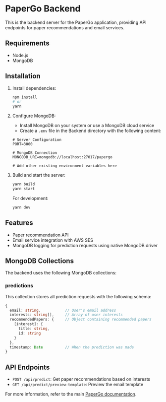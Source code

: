 # PaperGo Backend

This is the backend server for the PaperGo application, providing API endpoints for paper recommendations and email services.

## Requirements

- Node.js
- MongoDB

## Installation

1. Install dependencies:
   ```bash
   npm install
   # or
   yarn
   ```

2. Configure MongoDB:
   - Install MongoDB on your system or use a MongoDB cloud service
   - Create a `.env` file in the Backend directory with the following content:
   ```
   # Server Configuration
   PORT=3000
   
   # MongoDB Connection
   MONGODB_URI=mongodb://localhost:27017/papergo
   
   # Add other existing environment variables here
   ```

3. Build and start the server:
   ```bash
   yarn build
   yarn start
   ```
   
   For development:
   ```bash
   yarn dev
   ```

## Features

- Paper recommendation API
- Email service integration with AWS SES
- MongoDB logging for prediction requests using native MongoDB driver

## MongoDB Collections

The backend uses the following MongoDB collections:

### predictions

This collection stores all prediction requests with the following schema:

```typescript
{
  email: string,           // User's email address
  interests: string[],     // Array of user interests
  recommendedPapers: {     // Object containing recommended papers
    [interest]: {
      title: string,
      id: string
    }
  },
  timestamp: Date          // When the prediction was made
}
```

## API Endpoints

- `POST /api/predict`: Get paper recommendations based on interests
- `GET /api/predict/preview-template`: Preview the email template

For more information, refer to the main [PaperGo documentation](../README.md). 